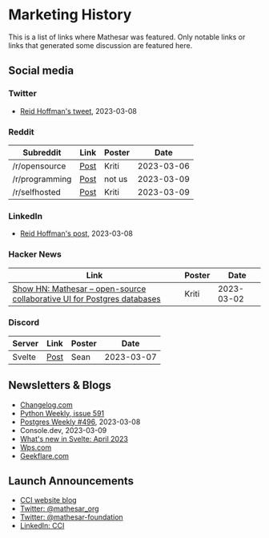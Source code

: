# Marketing History

This is a list of links where Mathesar was featured. Only notable links or links that generated some discussion are featured here.

## Social media

### Twitter
- [Reid Hoffman's tweet](https://twitter.com/reidhoffman/status/1633512413776740353?s=20), 2023-03-08

### Reddit
| Subreddit | Link | Poster | Date |
|-|-|-|-|
| /r/opensource | [Post](https://www.reddit.com/r/opensource/comments/11kdb5e/we_just_released_mathesar_an_intuitive_ui_for/) | Kriti | 2023-03-06 |
| /r/programming | [Post](https://www.reddit.com/r/programming/comments/11mw9u1/mathesar_slaps_a_webbased_spreadsheet_ui_on_your/) | not us | 2023-03-09 |
| /r/selfhosted | [Post](https://www.reddit.com/r/selfhosted/comments/11n2fxx/mathesar_intuitive_ui_for_managing_data_for_users/) | Kriti | 2023-03-09 |

### LinkedIn
- [Reid Hoffman's post](https://www.linkedin.com/posts/reidhoffman_mathesar-activity-7039278443552780288-gSbT/), 2023-03-08

### Hacker News
| Link | Poster | Date |
| - | - |-|
| [Show HN: Mathesar – open-source collaborative UI for Postgres databases](https://news.ycombinator.com/item?id=34999774) | Kriti | 2023-03-02 |

### Discord
| Server | Link | Poster | Date |
| - | - | - | - |
| Svelte | [Post](https://discord.com/channels/457912077277855764/479653552869081089) | Sean | 2023-03-07 |

## Newsletters & Blogs
- [Changelog.com](https://changelog.com/news/mathesar-slaps-a-webbased-spreadsheet-ui-on-your-postgres-database-qMA2)
- [Python Weekly, issue 591](https://mailchi.mp/pythonweekly/python-weekly-issue-591?e=cbb5a51454)
- [Postgres Weekly #496](https://postgresweekly.com/issues/496), 2023-03-08
- Console.dev, 2023-03-09
- [What's new in Svelte: April 2023](https://svelte.dev/blog/whats-new-in-svelte-april-2023)
- [Wps.com](https://www.wps.com/blog/top-5-open-source-alternatives-to-airtable/#post-content-headline-2)
- [Geekflare.com](https://geekflare.com/top-airtable-alternatives/#geekflare-toc-mathesar)


## Launch Announcements
- [CCI website blog](https://mathesar-foundation.org/introducing-mathesar-an-open-source-database-interface-for-everyone/)
- [Twitter: @mathesar_org](https://twitter.com/mathesar_org/status/1631384636096913421)
- [Twitter: @mathesar-foundation](https://twitter.com/mathesar-foundation/status/1631383963053826048)
- [LinkedIn: CCI](https://www.linkedin.com/posts/mathesar-foundation_mathesar-activity-7037435303845908480-VvKt/)
